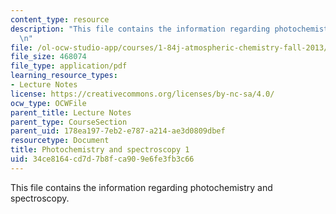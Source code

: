 ```yaml
---
content_type: resource
description: "This file contains the information regarding photochemistry and spectroscopy.\r\
  \n"
file: /ol-ocw-studio-app/courses/1-84j-atmospheric-chemistry-fall-2013/34ce8164cd7d7b8fca909e6fe3fb3c66_MIT1_84JF13_Lec4_light1.pdf
file_size: 468074
file_type: application/pdf
learning_resource_types:
- Lecture Notes
license: https://creativecommons.org/licenses/by-nc-sa/4.0/
ocw_type: OCWFile
parent_title: Lecture Notes
parent_type: CourseSection
parent_uid: 178ea197-7eb2-e787-a214-ae3d0809dbef
resourcetype: Document
title: Photochemistry and spectroscopy 1
uid: 34ce8164-cd7d-7b8f-ca90-9e6fe3fb3c66
---
```

This file contains the information regarding photochemistry and spectroscopy.
